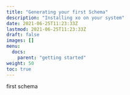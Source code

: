 ```yaml
---
title: "Generating your first Schema"
description: "Installing xo on your system"
date: 2021-06-25T11:23:33Z
lastmod: 2021-06-25T11:23:33Z
draft: false
images: []
menu: 
  docs:
    parent: "getting started"
weight: 50
toc: true
---
```


first schema
